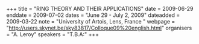 +++
title = "RING THEORY AND THEIR APPLICATIONS"
date = 2009-06-29
enddate = 2009-07-02
dates = "June 29 - July 2, 2009"
dateadded = 2009-03-22
note = "University of Artois, Lens, France "
webpage = "http://users.skynet.be/sky83817/Colloque09%20english.html"
organisers = "A. Leroy"
speakers = "T.B.A:"
+++
